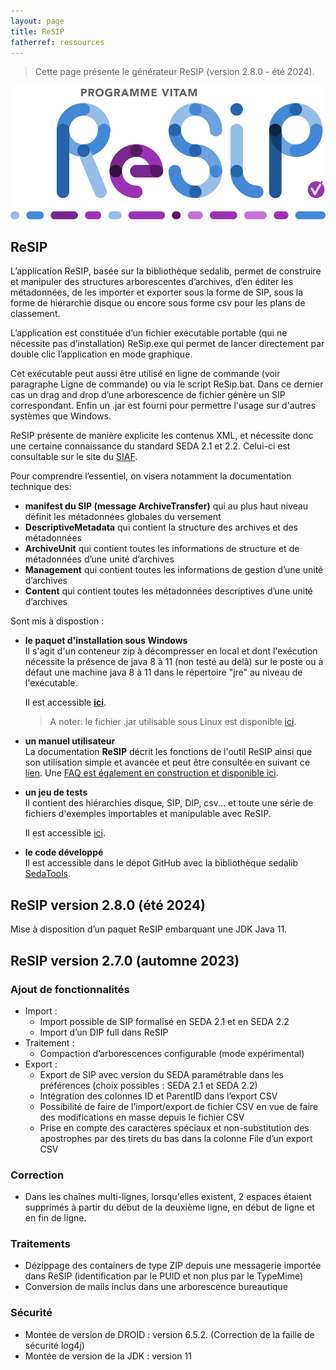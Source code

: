 ```yaml
---
layout: page
title: ReSIP
fatherref: ressources
---
```


> Cette page présente le générateur ReSIP (version 2.8.0 - été 2024).

![ReSIP_logo](/public/images/ReSIP.jpg)

## ReSIP

L’application ReSIP, basée sur la bibliothèque sedalib, permet de construire et manipuler des structures arborescentes d’archives, d’en éditer les métadonnées, de les importer  et exporter sous la forme de SIP, sous la forme de hiérarchie disque ou encore sous forme csv pour les plans de classement.

L’application est constituée d’un fichier exécutable portable (qui ne nécessite pas d’installation) ReSip.exe qui permet de lancer directement par double clic l’application en mode graphique. 

Cet exécutable peut aussi être utilisé en ligne de commande (voir paragraphe Ligne de commande) ou via le script ReSip.bat. Dans ce dernier cas un drag and drop d’une arborescence de fichier génère un SIP correspondant. Enfin un .jar est fourni pour permettre l'usage sur d'autres systèmes que Windows.

ReSIP présente de manière explicite les contenus XML, et nécessite donc une certaine connaissance du standard SEDA 2.1 et 2.2. Celui-ci est consultable sur le site du [SIAF](https://francearchives.fr/seda/).

Pour comprendre l’essentiel, on visera notamment la documentation technique des:
*	**manifest du SIP (message ArchiveTransfer)**  qui au plus haut niveau définit  les métadonnées globales du versement 
*	**DescriptiveMetadata** qui contient la structure des archives et des métadonnées
*	**ArchiveUnit** qui contient toutes les informations de structure et de métadonnées d’une  unité d’archives
*	**Management** qui contient toutes les informations de gestion d’une unité d’archives
*	**Content** qui contient toutes les métadonnées descriptives d’une unité d’archives

Sont mis à dispostion :


* **le paquet d'installation sous Windows**  
    Il s'agit d'un conteneur zip à décompresser en local et dont l'exécution nécessite la présence de java 8 à 11 (non testé au delà) sur le poste ou à défaut une machine java 8 à 11 dans le répertoire "jre" au niveau de l'exécutable. 

    Il est accessible **[ici](https://download.programmevitam.fr/resip/2.8.0/resip-2.8.0-standalone.zip)**.

    >A noter: le fichier .jar utilisable sous Linux est disponible [ici](https://download.programmevitam.fr/resip/2.8.0/sedatools-package-2.8.0.tar.gz).

* **un manuel utilisateur**  
    La documentation **ReSIP** décrit les fonctions de l'outil ReSIP ainsi que son utilisation simple et avancée et peut être consultée en suivant ce [lien](https://www.programmevitam.fr/vitam-doc/fr/master_8.0.x/sections/resip.html).
    Une [FAQ est également en construction et disponible ici](https://www.programmevitam.fr/vitam-doc/fr/master_8.0.x/sections/resip_faq.html).

* **un jeu de tests**  
    Il contient des hiérarchies disque, SIP, DIP, csv... et toute une série de fichiers d'exemples importables et manipulable avec ReSIP.

    Il est accessible [ici](https://www.programmevitam.fr/ressources/Doc3.14.2/autres/fonctionnel/Tests%20ReSIP.zip).

* **le code développé**  
    Il est accessible dans le dépot GitHub avec la bibliothèque sedalib [SedaTools](https://github.com/ProgrammeVitam/sedatools).


## ReSIP version 2.8.0 (été 2024)

Mise à disposition d’un paquet ReSIP embarquant une JDK Java 11.


## ReSIP version 2.7.0 (automne 2023)

### Ajout de fonctionnalités
* Import :  
    - Import possible de SIP formalisé en SEDA 2.1 et en SEDA 2.2  
    - Import d’un DIP full dans ReSIP  
* Traitement :  
    - Compaction d’arborescences configurable (mode expérimental)  
* Export :  
    - Export de SIP avec version du SEDA paramétrable dans les préférences (choix possibles : SEDA 2.1 et SEDA 2.2)  
    - Intégration des colonnes ID et ParentID dans l’export CSV  
    - Possibilité de faire de l’import/export de fichier CSV en vue de faire des modifications en masse depuis le fichier CSV  
    - Prise en compte des caractères spéciaux et non-substitution des apostrophes par des tirets du bas dans la colonne File d’un export CSV

### Correction
- Dans les chaînes multi-lignes, lorsqu'elles existent, 2 espaces étaient supprimés à partir du début de la deuxième ligne, en début de ligne et en fin de ligne.

### Traitements
- Dézippage des containers de type ZIP depuis une messagerie importée dans ReSIP (identification par le PUID et non plus par le TypeMime)
- Conversion de mails inclus dans une arborescence bureautique

### Sécurité
- Montée de version de DROID : version 6.5.2. (Correction de la faille de sécurité log4j)
- Montée de version de la JDK : version 11